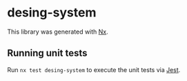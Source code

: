 # desing-system

This library was generated with [Nx](https://nx.dev).

## Running unit tests

Run `nx test desing-system` to execute the unit tests via [Jest](https://jestjs.io).
